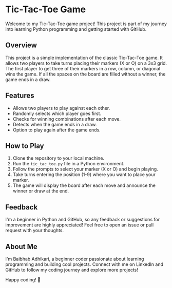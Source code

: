 # Tic-Tac-Toe Game

Welcome to my Tic-Tac-Toe game project! This project is part of my journey into learning Python programming and getting started with GitHub.

## Overview

This project is a simple implementation of the classic Tic-Tac-Toe game. It allows two players to take turns placing their markers (X or O) on a 3x3 grid. The first player to get three of their markers in a row, column, or diagonal wins the game. If all the spaces on the board are filled without a winner, the game ends in a draw.

## Features

- Allows two players to play against each other.
- Randomly selects which player goes first.
- Checks for winning combinations after each move.
- Detects when the game ends in a draw.
- Option to play again after the game ends.

## How to Play

1. Clone the repository to your local machine.
2. Run the `tic_tac_toe.py` file in a Python environment.
3. Follow the prompts to select your marker (X or O) and begin playing.
4. Take turns entering the position (1-9) where you want to place your marker.
5. The game will display the board after each move and announce the winner or draw at the end.

## Feedback

I'm a beginner in Python and GitHub, so any feedback or suggestions for improvement are highly appreciated! Feel free to open an issue or pull request with your thoughts.

## About Me

I'm Baibhab Adhikari, a beginner coder passionate about learning programming and building cool projects. Connect with me on LinkedIn and GitHub to follow my coding journey and explore more projects!

Happy coding! 🚀
